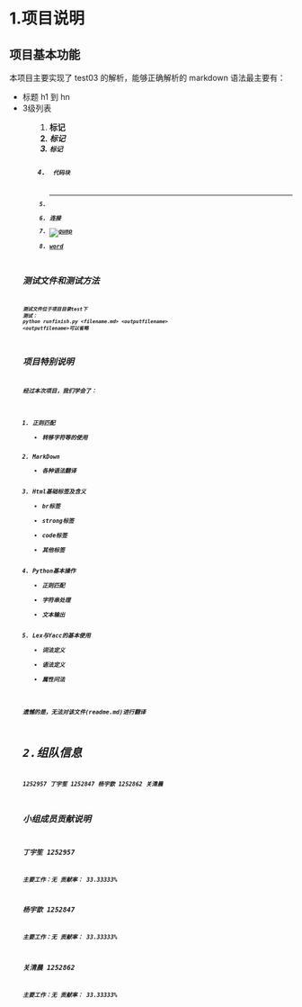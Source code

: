# 1.项目说明

## 项目基本功能

本项目主要实现了 test03 的解析，能够正确解析的 markdown 语法最主要有：

* 标题 h1 到 hn 
* 3级列表<ul><ol>
* <strong>标记
* <em>标记
* <code>标记
* <pre><code> 代码块
* <hr>
* 连接<a href>
* ![gump](link)
* [word](link)


## 测试文件和测试方法

```
测试文件位于项目目录test下
测试：
python runfinish.py <filename.md> <outputfilename>
<outputfilename>可以省略
```

## 项目特别说明

经过本次项目，我们学会了：

1. 正则匹配
	* 转移字符等的使用
2. MarkDown
	* 各种语法翻译
3. Html基础标签及含义
	* br标签
	* strong标签
	* code标签
	* 其他标签
4. Python基本操作
	* 正则匹配
	* 字符串处理
	* 文本输出
5. Lex与Yacc的基本使用
	* 词法定义
	* 语法定义
	* 属性问法

遗憾的是，无法对该文件(readme.md)进行翻译
	
# 2.组队信息
1252957 丁宇笙
1252847 杨宇歆
1252862 关清晨
## 小组成员贡献说明

### 丁宇笙 1252957 
主要工作：无
贡献率： 33.33333%

### 杨宇歆 1252847
主要工作：无
贡献率： 33.33333%

### 关清晨 1252862
主要工作：无
贡献率： 33.33333%
